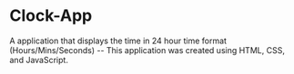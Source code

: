 # Clock-App

A application that displays the time in 24 hour time format (Hours/Mins/Seconds) -- This application was created using HTML, CSS, and JavaScript. 
